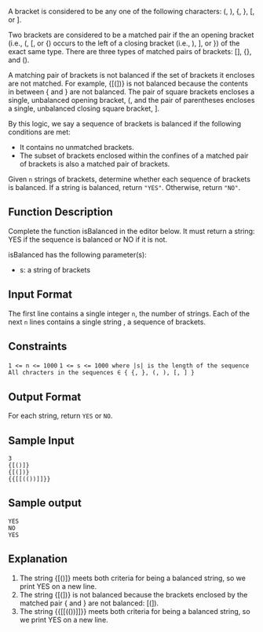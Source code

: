 A bracket is considered to be any one of the following characters: (, ), {, }, [, or ].

Two brackets are considered to be a matched pair if the an opening bracket (i.e., (, [, or {) occurs to the left of a closing bracket (i.e., ), ], or }) of the exact same type. There are three types of matched pairs of brackets: [], {}, and ().

A matching pair of brackets is not balanced if the set of brackets it encloses are not matched. For example, {[(])} is not balanced because the contents in between { and } are not balanced. The pair of square brackets encloses a single, unbalanced opening bracket, (, and the pair of parentheses encloses a single, unbalanced closing square bracket, ].

By this logic, we say a sequence of brackets is balanced if the following conditions are met:
- It contains no unmatched brackets.
- The subset of brackets enclosed within the confines of a matched pair of brackets is also a matched pair of brackets.

Given `n` strings of brackets, determine whether each sequence of brackets is balanced. If a string is balanced, return `"YES"`. Otherwise, return `"NO"`.

## Function Description

Complete the function isBalanced in the editor below. It must return a string: YES if the sequence is balanced or NO if it is not.

isBalanced has the following parameter(s):

- s: a string of brackets

## Input Format

The first line contains a single integer `n`, the number of strings.
Each of the next `n` lines contains a single string , a sequence of brackets.


## Constraints

`1 <= n <= 1000`
`1 <= s <= 1000 where |s| is the length of the sequence`
`All chracters in the sequences ∈ { {, }, (, ), [, ] }`


## Output Format

For each string, return `YES` or `NO`.


## Sample Input

```
3
{[()]}
{[(])}
{{[[(())]]}}
```

## Sample output

```
YES
NO
YES
```


## Explanation

1. The string {[()]} meets both criteria for being a balanced string, so we print YES on a new line.
2. The string {[(])} is not balanced because the brackets enclosed by the matched pair { and } are not balanced: [(]).
3. The string {{[[(())]]}} meets both criteria for being a balanced string, so we print YES on a new line.

